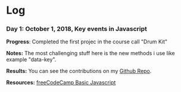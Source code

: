 # Log

### Day 1: October 1, 2018, Key events in Javascript  

**Progress**: Completed the first projec in the course call "Drum Kit"

**Notes:** The most challenging stuff here is the new methods i use like example "data-key".

**Results:** You can see the contributions on my [Github Repo](https://www.freecodecamp.org/dandevri).

**Resources:** [freeCodeCamp Basic Javascript](https://github.com/DEMG-DEV/100DaysOfCode)